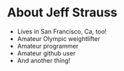 # About Jeff Strauss

- Lives in San Francisco, Ca, too!
- Amateur Olympic weightlifter
- Amateur programmer
- Amateur github user
- And another thing!
